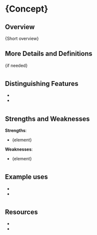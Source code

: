 # {Concept}
## Overview

{Short overview}

## More Details and Definitions

{if needed}

#
## Distinguishing Features
- 
- 

#
## Strengths and Weaknesses

**Strengths**:
- {element}

**Weaknesses**:
- {element}

#
## Example uses
- 
- 

#
## Resources
- 
- 

#